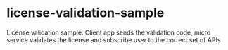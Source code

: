 # license-validation-sample
License validation sample. Client app sends the validation code, micro service validates the license and subscribe user to the correct set of APIs
